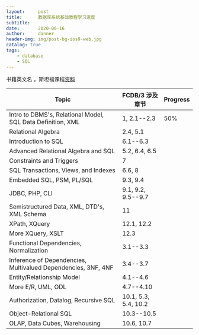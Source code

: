 ```yaml
---
layout:     post
title:      数据库系统基础教程学习进度
subtitle:   
date:       2020-06-16
author:     danner
header-img: img/post-bg-ios9-web.jpg
catalog: true
tags:
    - database
    - SQL
---
```


书籍英文名 <A First Course in Database Systems>，斯坦福课程[资料](http://infolab.stanford.edu/~ullman/fcdb/aut07/index.html)

| Topic                                                        | FCDB/3 涉及章节      | Progress |
| ------------------------------------------------------------ | -------------------- | -------- |
| Intro to DBMS's, Relational Model, SQL Data Definition, XML  | 1, 2.1--2.3          | 50%      |
| Relational Algebra                                           | 2.4, 5.1             |          |
| Introduction to SQL                                          | 6.1--6.3             |          |
| Advanced Relational Algebra and SQL                          | 5.2, 6.4, 6.5        |          |
| Constraints and Triggers                                     | 7                    |          |
| SQL Transactions, Views, and Indexes                         | 6.6, 8               |          |
| Embedded SQL, PSM, PL/SQL                                    | 9.3, 9.4             |          |
| JDBC, PHP, CLI                                               | 9.1, 9.2, 9.5--9.7   |          |
| Semistructured Data, XML, DTD's, XML Schema                  | 11                   |          |
| XPath, XQuery                                                | 12.1, 12.2           |          |
| More XQuery, XSLT                                            | 12.3                 |          |
| Functional Dependencies, Normalization                       | 3.1--3.3             |          |
| Inference of Dependencies, Multivalued Dependencies, 3NF, 4NF | 3.4--3.7             |          |
| Entity/Relationship Model                                    | 4.1--4.6             |          |
| More E/R, UML, ODL                                           | 4.7--4.10            |          |
| Authorization, Datalog, Recursive SQL                        | 10.1, 5.3, 5.4, 10.2 |          |
| Object-Relational SQL                                        | 10.3--10.5           |          |
| OLAP, Data Cubes, Warehousing                                | 10.6, 10.7           |          |

